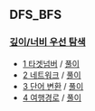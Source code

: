 ## DFS_BFS

### <a href="https://programmers.co.kr/learn/courses/30/parts/12421">깊이/너비 우선 탐색</a>
- <a href="https://programmers.co.kr/learn/courses/30/lessons/43165">1 타겟넘버</a> / <a href="https://github.com/QuarterBread/AlgorithmStudy/tree/master/Programmers/DFS_BFS/1%ED%83%80%EA%B2%9F%20%EB%84%98%EB%B2%84">풀이</a>
- <a href="https://programmers.co.kr/learn/courses/30/lessons/43162">2 네트워크</a> / <a href="https://github.com/QuarterBread/AlgorithmStudy/tree/master/Programmers/DFS_BFS/2%EB%84%A4%ED%8A%B8%EC%9B%8C%ED%81%AC">풀이</a>
- <a href="https://programmers.co.kr/learn/courses/30/lessons/43163">3 단어 변환</a> / <a href="https://github.com/QuarterBread/AlgorithmStudy/tree/master/Programmers/DFS_BFS/3%EB%8B%A8%EC%96%B4%20%EB%B3%80%ED%99%98">풀이</a>
- <a href="https://programmers.co.kr/learn/courses/30/lessons/43164">4 여행경로</a> / <a href="https://github.com/QuarterBread/AlgorithmStudy/tree/master/Programmers/DFS_BFS/4%EC%97%AC%ED%96%89%EA%B2%BD%EB%A1%9C">풀이</a>